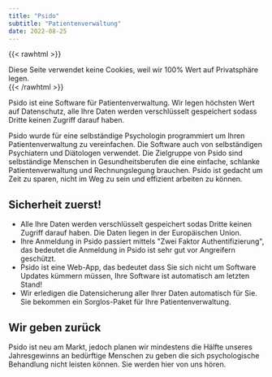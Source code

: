 ```yaml
---
title: "Psido"
subtitle: "Patientenverwaltung"
date: 2022-08-25
---
```


{{< rawhtml >}}
<div class="alert alert-success" role="alert">
  Diese Seite verwendet keine Cookies, weil wir 100% Wert auf Privatsphäre legen.
</div>
{{< /rawhtml >}}

Psido ist eine Software für Patientenverwaltung. Wir legen höchsten Wert auf Datenschutz, alle Ihre Daten werden verschlüsselt gespeichert sodass Dritte keinen Zugriff darauf haben.

Psido wurde für eine selbständige Psychologin programmiert um Ihren Patientenverwaltung zu vereinfachen. Die Software auch von selbständigen Psychiatern und Diätologen verwendet. Die Zielgruppe von Psido sind selbständige Menschen in Gesundheitsberufen die eine einfache, schlanke Patientenverwaltung und Rechnungslegung brauchen. Psido ist gedacht um Zeit zu sparen, nicht im Weg zu sein und effizient arbeiten zu können.

## Sicherheit zuerst!

- Alle Ihre Daten werden verschlüsselt gespeichert sodas Dritte keinen Zugriff darauf haben. Die Daten liegen in der Europäischen Union.
- Ihre Anmeldung in Psido passiert mittels "Zwei Faktor Authentifizierung", das bedeutet die Anmeldung in Psido ist sehr gut vor Angreifern geschützt.
- Psido ist eine Web-App, das bedeutet dass Sie sich nicht um Software Updates kümmern müssen, Ihre Software ist automatisch am letzten Stand!
- Wir erledigen die Datensicherung aller Ihrer Daten automatisch für Sie. Sie bekommen ein Sorglos-Paket für Ihre Patientenverwaltung.

## Wir geben zurück

Psido ist neu am Markt, jedoch planen wir mindestens die Hälfte unseres Jahresgewinns an bedürftige Menschen zu geben die sich psychologische Behandlung nicht leisten können. Sie werden hier von uns hören.
